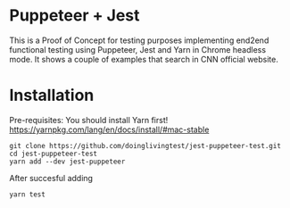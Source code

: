 # Puppeteer + Jest

This is a Proof of Concept for testing purposes implementing end2end functional testing using Puppeteer, Jest and Yarn in Chrome headless mode. It shows a couple of examples that search in CNN official website.

# Installation
Pre-requisites: You should install Yarn first! https://yarnpkg.com/lang/en/docs/install/#mac-stable

	git clone https://github.com/doinglivingtest/jest-puppeteer-test.git
	cd jest-puppeteer-test
	yarn add --dev jest-puppeteer

After succesful adding

	yarn test
